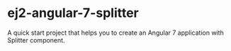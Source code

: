 # ej2-angular-7-splitter
A quick start project that helps you to create an Angular 7 application with Splitter component. 
